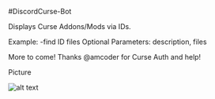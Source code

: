 #DiscordCurse-Bot

Displays Curse Addons/Mods via IDs. 

Example: -find ID files
Optional Parameters: description, files

More to come!
Thanks @amcoder for Curse Auth and help!

Picture

![alt text](http://image.prntscr.com/image/bae4ce68af3c41a08a347f5584360a2b.png "Bot Reference Image")
